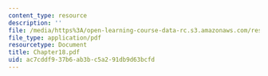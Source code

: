 ```yaml
---
content_type: resource
description: ''
file: /media/https%3A/open-learning-course-data-rc.s3.amazonaws.com/res-12-000-evolution-of-physical-oceanography-spring-2007/ac7cddf937b6ab3bc5a291db9d63bcfd_Chapter18.pdf
file_type: application/pdf
resourcetype: Document
title: Chapter18.pdf
uid: ac7cddf9-37b6-ab3b-c5a2-91db9d63bcfd
---
```


